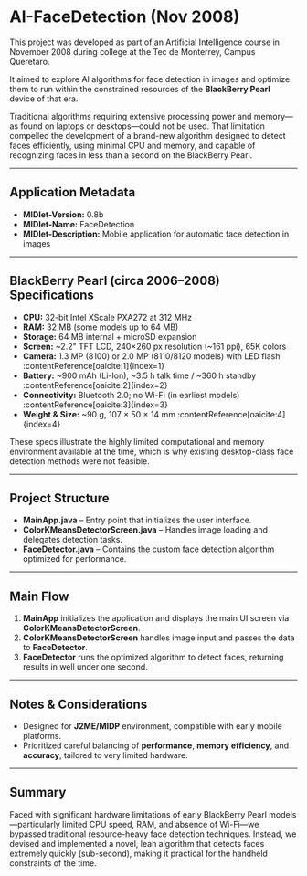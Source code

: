 # AI-FaceDetection (Nov 2008)

This project was developed as part of an Artificial Intelligence course in November 2008 during college at the Tec de Monterrey, Campus Queretaro.

It aimed to explore AI algorithms for face detection in images and optimize them to run within the constrained resources of the **BlackBerry Pearl** device of that era. 

Traditional algorithms requiring extensive processing power and memory—as found on laptops or desktops—could not be used. That limitation compelled the development of a brand-new algorithm designed to detect faces efficiently, using minimal CPU and memory, and capable of recognizing faces in less than a second on the BlackBerry Pearl.

---

## Application Metadata

- **MIDlet-Version:** 0.8b  
- **MIDlet-Name:** FaceDetection  
- **MIDlet-Description:** Mobile application for automatic face detection in images  

---

## BlackBerry Pearl (circa 2006–2008) Specifications

- **CPU:** 32-bit Intel XScale PXA272 at 312 MHz  
- **RAM:** 32 MB (some models up to 64 MB)  
- **Storage:** 64 MB internal + microSD expansion  
- **Screen:** ~2.2" TFT LCD, 240×260 px resolution (~161 ppi), 65K colors  
- **Camera:** 1.3 MP (8100) or 2.0 MP (8110/8120 models) with LED flash :contentReference[oaicite:1]{index=1}  
- **Battery:** ~900 mAh (Li-Ion), ~3.5 h talk time / ~360 h standby :contentReference[oaicite:2]{index=2}  
- **Connectivity:** Bluetooth 2.0; no Wi-Fi (in earliest models) :contentReference[oaicite:3]{index=3}  
- **Weight & Size:** ~90 g, 107 × 50 × 14 mm :contentReference[oaicite:4]{index=4}  

These specs illustrate the highly limited computational and memory environment available at the time, which is why existing desktop-class face detection methods were not feasible.

---

## Project Structure

- **MainApp.java** – Entry point that initializes the user interface.  
- **ColorKMeansDetectorScreen.java** – Handles image loading and delegates detection tasks.  
- **FaceDetector.java** – Contains the custom face detection algorithm optimized for performance.

---

## Main Flow

1. **MainApp** initializes the application and displays the main UI screen via **ColorKMeansDetectorScreen**.  
2. **ColorKMeansDetectorScreen** handles image input and passes the data to **FaceDetector**.  
3. **FaceDetector** runs the optimized algorithm to detect faces, returning results in well under one second.

---

## Notes & Considerations

- Designed for **J2ME/MIDP** environment, compatible with early mobile platforms.  
- Prioritized careful balancing of **performance**, **memory efficiency**, and **accuracy**, tailored to very limited hardware.

---

## Summary

Faced with significant hardware limitations of early BlackBerry Pearl models—particularly limited CPU speed, RAM, and absence of Wi-Fi—we bypassed traditional resource-heavy face detection techniques. Instead, we devised and implemented a novel, lean algorithm that detects faces extremely quickly (sub-second), making it practical for the handheld constraints of the time.


